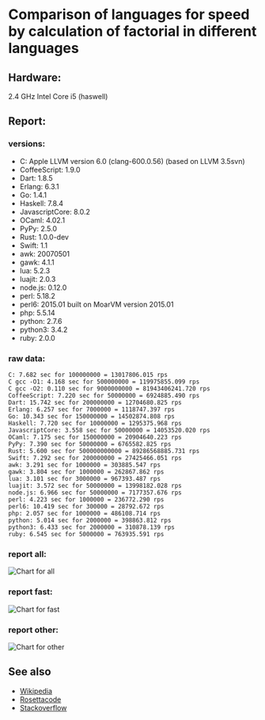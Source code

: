 Comparison of languages for speed by calculation of factorial in different languages
====================================================================================

Hardware:
---------
2.4 GHz Intel Core i5 (haswell)

Report:
-------
### versions:

  * C: Apple LLVM version 6.0 (clang-600.0.56) (based on LLVM 3.5svn)
  * CoffeeScript: 1.9.0
  * Dart: 1.8.5
  * Erlang: 6.3.1
  * Go: 1.4.1
  * Haskell: 7.8.4
  * JavascriptCore: 8.0.2
  * OCaml: 4.02.1
  * PyPy: 2.5.0
  * Rust: 1.0.0-dev
  * Swift: 1.1
  * awk: 20070501
  * gawk: 4.1.1
  * lua: 5.2.3
  * luajit: 2.0.3
  * node.js: 0.12.0
  * perl: 5.18.2
  * perl6: 2015.01 built on MoarVM version 2015.01
  * php: 5.5.14
  * python: 2.7.6
  * python3: 3.4.2
  * ruby: 2.0.0


### raw data:

    C: 7.682 sec for 100000000 = 13017806.015 rps
    C gcc -O1: 4.168 sec for 500000000 = 119975855.099 rps
    C gcc -O2: 0.110 sec for 9000000000 = 81943406241.720 rps
    CoffeeScript: 7.220 sec for 50000000 = 6924885.490 rps
    Dart: 15.742 sec for 200000000 = 12704680.825 rps
    Erlang: 6.257 sec for 7000000 = 1118747.397 rps
    Go: 10.343 sec for 150000000 = 14502874.808 rps
    Haskell: 7.720 sec for 10000000 = 1295375.968 rps
    JavascriptCore: 3.558 sec for 50000000 = 14053520.020 rps
    OCaml: 7.175 sec for 150000000 = 20904640.223 rps
    PyPy: 7.390 sec for 50000000 = 6765582.825 rps
    Rust: 5.600 sec for 500000000000 = 89286568885.731 rps
    Swift: 7.292 sec for 200000000 = 27425466.051 rps
    awk: 3.291 sec for 1000000 = 303885.547 rps
    gawk: 3.804 sec for 1000000 = 262867.862 rps
    lua: 3.101 sec for 3000000 = 967393.487 rps
    luajit: 3.572 sec for 50000000 = 13998182.028 rps
    node.js: 6.966 sec for 50000000 = 7177357.676 rps
    perl: 4.223 sec for 1000000 = 236772.290 rps
    perl6: 10.419 sec for 300000 = 28792.672 rps
    php: 2.057 sec for 1000000 = 486108.714 rps
    python: 5.014 sec for 2000000 = 398863.812 rps
    python3: 6.433 sec for 2000000 = 310878.139 rps
    ruby: 6.545 sec for 5000000 = 763935.591 rps


### report all:

![Chart for all](https://chart.googleapis.com/chart?cht=bhs&chs=674x445&chd=t%3A119975855%2C27425466%2C20904640%2C14502874%2C14053520%2C13998182%2C13017806%2C12704680%2C7177357%2C6924885%2C6765582%2C1295375%2C1118747%2C967393%2C763935%2C486108%2C398863%2C310878%2C303885%2C262867%2C236772&chco=4d89f9&chbh=15&chds=0,119975855.099113&chxt=x,y,r&chxl=1%3A%7Cperl%7Cgawk%7Cawk%7Cpython3%7Cpython%7Cphp%7Cruby%7Clua%7CErlang%7CHaskell%7CPyPy%7CCoffeeScript%7Cnode.js%7CDart%7CC%7Cluajit%7CJavascriptCore%7CGo%7COCaml%7CSwift%7CC%20gcc%20-O1%7C2%3A%7C236772%20rps%7C262867%20rps%7C303885%20rps%7C310878%20rps%7C398863%20rps%7C486108%20rps%7C763935%20rps%7C967393%20rps%7C1118747%20rps%7C1295375%20rps%7C6765582%20rps%7C6924885%20rps%7C7177357%20rps%7C12704680%20rps%7C13017806%20rps%7C13998182%20rps%7C14053520%20rps%7C14502874%20rps%7C20904640%20rps%7C27425466%20rps%7C119975855%20rps%7C0%3A%7C0%20%25%7C10%20%25%7C20%20%25%7C30%20%25%7C40%20%25%7C50%20%25%7C60%20%25%7C70%20%25%7C80%20%25%7C90%20%25%7C100%20%25)

### report fast:

![Chart for fast](https://chart.googleapis.com/chart?cht=bhs&chs=700x245&chd=t%3A119975855%2C27425466%2C20904640%2C14502874%2C14053520%2C13998182%2C13017806%2C12704680%2C7177357%2C6924885%2C6765582&chco=4d89f9&chbh=15&chds=0,119975855.099113&chxt=x,y,r&chxl=1%3A%7CPyPy%7CCoffeeScript%7Cnode.js%7CDart%7CC%7Cluajit%7CJavascriptCore%7CGo%7COCaml%7CSwift%7CC%20gcc%20-O1%7C2%3A%7C6765582%20rps%7C6924885%20rps%7C7177357%20rps%7C12704680%20rps%7C13017806%20rps%7C13998182%20rps%7C14053520%20rps%7C14502874%20rps%7C20904640%20rps%7C27425466%20rps%7C119975855%20rps%7C0%3A%7C0%20%25%7C10%20%25%7C20%20%25%7C30%20%25%7C40%20%25%7C50%20%25%7C60%20%25%7C70%20%25%7C80%20%25%7C90%20%25%7C100%20%25)

### report other:

![Chart for other](https://chart.googleapis.com/chart?cht=bhs&chs=700x225&chd=t%3A1295375%2C1118747%2C967393%2C763935%2C486108%2C398863%2C310878%2C303885%2C262867%2C236772&chco=4d89f9&chbh=15&chds=0,1295375.96765394&chxt=x,y,r&chxl=1%3A%7Cperl%7Cgawk%7Cawk%7Cpython3%7Cpython%7Cphp%7Cruby%7Clua%7CErlang%7CHaskell%7C2%3A%7C236772%20rps%7C262867%20rps%7C303885%20rps%7C310878%20rps%7C398863%20rps%7C486108%20rps%7C763935%20rps%7C967393%20rps%7C1118747%20rps%7C1295375%20rps%7C0%3A%7C0%20%25%7C10%20%25%7C20%20%25%7C30%20%25%7C40%20%25%7C50%20%25%7C60%20%25%7C70%20%25%7C80%20%25%7C90%20%25%7C100%20%25)



See also
--------

  * [Wikipedia](http://en.wikipedia.org/wiki/Factorial)
  * [Rosettacode](http://rosettacode.org/wiki/Factorial)
  * [Stackoverflow](http://stackoverflow.com/questions/23930/factorial-algorithms-in-different-languages)
